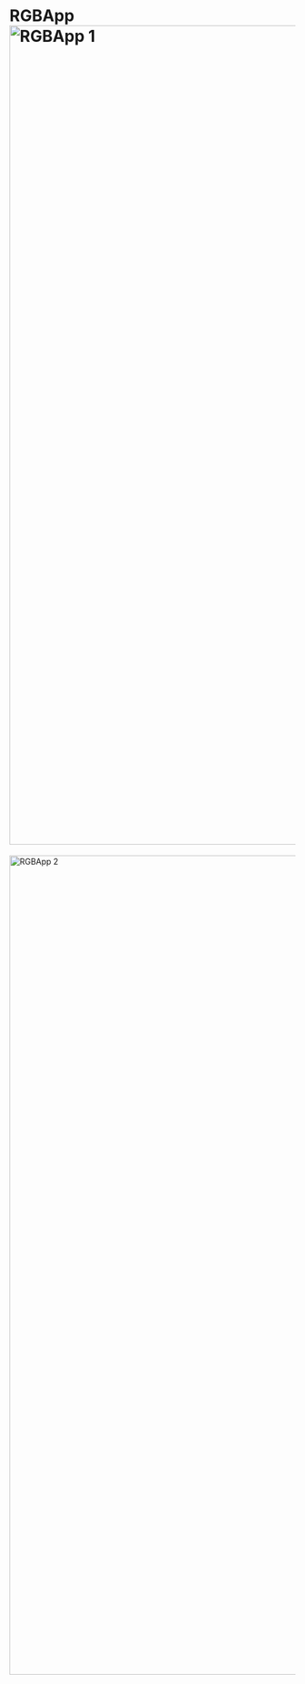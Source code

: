 # RGBApp<img width="1440" alt="RGBApp 1" src="https://user-images.githubusercontent.com/84095451/158055648-d3f7d0d1-70ce-43f4-b27a-36210394bbcd.png">
<img width="1440" alt="RGBApp 2" src="https://user-images.githubusercontent.com/84095451/158055649-eb0bb22c-dd33-43aa-9d39-880ab6b6c6ae.png">
